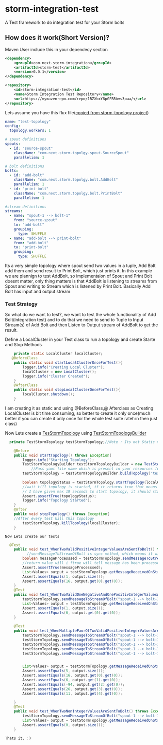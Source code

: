 # storm-integration-test

A Test framework to do integration test for your Storm bolts

## How does it work(Short Version)?
Maven User include this in your dependecy section

```xml
<dependency>
	<groupId>com.next.storm.integration</groupId>
	<artifactId>storm-test</artifactId>
	<version>0.0.1</version>
</dependency>

<repository>
    <id>storm-integration-test</id>
    <name>Storm Integration Test Repository</name>
    <url>https://mymavenrepo.com/repo/1RZXbxY8pGEBRbvs3paa/</url>
</repository>

```

Lets assume you have this flux file([copied from storm-topology project](https://github.com/ping2ravi/storm-integration-test/blob/master/storm-topology/src/main/resources/test-topology.yaml))

```yml
name: "test-topology"
config:
  topology.workers: 1

# spout definitions
spouts:
  - id: "source-spout"
    className: "com.next.storm.topolgy.spout.SourceSpout"
    parallelism: 1

# bolt definitions
bolts:
  - id: "add-bolt"
    className: "com.next.storm.topolgy.bolt.AddBolt"
    parallelism: 1
  - id: "print-bolt"
    className: "com.next.storm.topolgy.bolt.PrintBolt"
    parallelism: 1

#stream definitions
streams:
  - name: "spout-1 --> bolt-1"
    from: "source-spout"
    to: "add-bolt"
    grouping:
      type: SHUFFLE
  - name: "add-bolt --> print-bolt"
    from: "add-bolt"
    to: "print-bolt"
    grouping:
      type: SHUFFLE     

```

Its a very simple topology where spout send two values in a tuple, Add Bolt add them and send result to Print Bolt, which just prints it. In this example we are plannign to test AddBolt, so implementaion of Spout and Print Bolt doesnt matter, only thing matters is that AddBolt is listening to streams from Spout and writing to Stream which is listened by Print Bolt. Basically Add Bolt has input and output stream

### Test Strategy

So what do we want to test?, we want to test the whole functionality of Add Bolt(Integration test) and to do that we need to send to Tuple to Input Stream(s) of Add Bolt and then Listen to Output stream of AddBolt to get the result.


Define a LocalCluster in your Test class to run a topology and create Starte and Stop Methods

```java
	private static LocalCluster localCluster;
   @BeforeClass
	public static void startLocalClusterOnceForTest(){
        logger.info("Creating Local Cluster");
		localCluster = new LocalCluster();
		logger.info("Cluster Created");
	}
	@AfterClass
	public static void stopLocalClusterOnceForTest(){
		localCluster.shutdown();
	}
```

I am creating it as static and using @BeforeClass,@ Afterclass as Creating LocalCluster is bit time consuming, so better to create it only once(much better if you can create it only once for the whole test suite ratehrn then just class)


Now Lets create a [TesStormTopology](https://github.com/ping2ravi/storm-integration-test/blob/master/storm-test/src/main/java/com/next/storm/integration/TestStormTopology.java) using [TestStormTopologyBuilder](https://github.com/ping2ravi/storm-integration-test/blob/master/storm-test/src/main/java/com/next/storm/integration/TestStormTopologyBuilder.java)

```java
  private TestStormTopology testStormTopology;//Note : Its not Static variable 

	@Before
	public void startTopology() throws Exception{
        logger.info("Starting Topology");
		TestStormTopologyBuilder testStormTopologyBuilder = new TestStormTopologyBuilder();
		    //Pass yaml file name which is present in your resources folder and id/name of your bolt defined in yaml file which you want to test
        testStormTopology = testStormTopologyBuilder.buildTopology("test-topology.yaml", "add-bolt");
  
        boolean topologyStatus = testStormTopology.startTopology(localCluster, 10, TimeUnit.SECONDS);
        //wait till topology is started, if it returns true that means topology has been started succesfully and ready to take tuples. i.e. open method of spout has been called
        // I have given max 10 seconds to start topology, it should start with in this time frame but if you need to increase time you can , also decreasing time wont affect performance so keep itas max as you want
        Assert.assertTrue(topologyStatus);
        logger.info("Topology Started");
	}
	@After
	public void stopTopology() throws Exception{
	//After every test kill this topology
		testStormTopology.killTopology(localCluster);
	}
```
	
	
	Now Lets create our tests
	
```java
  @Test
	public void test_WhenTwoValidPositiveIntegerValuesAreSentToBolt() throws Exception{
	      //sendMessageToStreamOfBolt is sync method, which means it will wait untill message has been processed by topology and will return after message is processed or given timeout has reached.
        boolean messageProcesssed = testStormTopology.sendMessageToStreamOfBolt("spout-1 --> bolt-1", "Test", new Values(5, 11), 5L, TimeUnit.SECONDS);
        //return value will i ftrue will tell message has been processed false means its timeout and message has not been prcessed fully
        Assert.assertTrue(messageProcesssed);
        List<Values> output = testStormTopology.getMessageReceivedOnStream("add-bolt --> print-bolt");
        Assert.assertEquals(1, output.size());
        Assert.assertEquals(16, output.get(0).get(0));
	}
	@Test
	public void test_WhenTwoValidOneNegativeAndOnePositivIntegerValuesAreSentToBolt() throws Exception{
        testStormTopology.sendMessageToStreamOfBolt("spout-1 --> bolt-1", "Test", new Values(-5, 11), 5L, TimeUnit.SECONDS);
        List<Values> output = testStormTopology.getMessageReceivedOnStream("add-bolt --> print-bolt");
        Assert.assertEquals(1, output.size());
        Assert.assertEquals(6, output.get(0).get(0));
	}
	
	@Test
	public void test_WhenMultiplePaorOfTwoValidPositiveIntegerValuesAreSentToBolt() throws Exception{
        testStormTopology.sendMessageToStreamOfBolt("spout-1 --> bolt-1", "Test01", new Values(5, 11), 5L, TimeUnit.SECONDS);
        testStormTopology.sendMessageToStreamOfBolt("spout-1 --> bolt-1", "Test02", new Values(-5, 11), 5L, TimeUnit.SECONDS);
        testStormTopology.sendMessageToStreamOfBolt("spout-1 --> bolt-1", "Test03", new Values(-105, 11), 5L, TimeUnit.SECONDS);
        testStormTopology.sendMessageToStreamOfBolt("spout-1 --> bolt-1", "Test04", new Values(13, 13), 5L, TimeUnit.SECONDS);
        testStormTopology.sendMessageToStreamOfBolt("spout-1 --> bolt-1", "Test05", new Values(0, 11), 5L, TimeUnit.SECONDS);


        List<Values> output = testStormTopology.getMessageReceivedOnStream("add-bolt --> print-bolt");
        Assert.assertEquals(5, output.size());
        Assert.assertEquals(16, output.get(0).get(0));
        Assert.assertEquals(6, output.get(1).get(0));
        Assert.assertEquals(-94, output.get(2).get(0));
        Assert.assertEquals(26, output.get(3).get(0));
        Assert.assertEquals(11, output.get(4).get(0));

	}
	@Test
	public void test_WhenTwoNonIntegerValuesAreSentToBolt() throws Exception{
        testStormTopology.sendMessageToStreamOfBolt("spout-1 --> bolt-1", "Test", new Values("Notinteger", "Hello"), 5L, TimeUnit.SECONDS);
        List<Values> output = testStormTopology.getMessageReceivedOnStream("add-bolt --> print-bolt");
        Assert.assertEquals(0, output.size());
	}
```
	
	Thats it. :)
